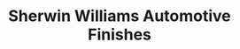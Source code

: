 ---
title: "Sherwin Williams Automotive Finishes"
url: /euclid/sherwin-williams-automotive-finishes/
shop: paint
---
